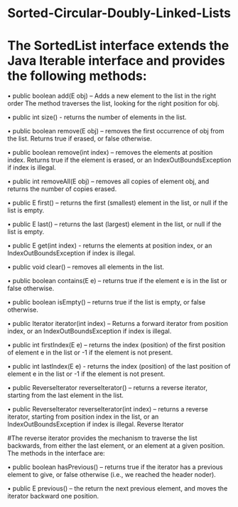 # Sorted-Circular-Doubly-Linked-Lists
# The SortedList interface extends the Java Iterable interface and provides the following methods:

• public boolean add(E obj) – Adds a new element to the list in the right order The method
traverses the list, looking for the right position for obj.

• public int size() - returns the number of elements in the list.

• public boolean remove(E obj) – removes the first occurrence of obj from the list. Returns
true if erased, or false otherwise.

• public boolean remove(int index) – removes the elements at position index. Returns true if
the element is erased, or an IndexOutBoundsException if index is illegal.

• public int removeAll(E obj) – removes all copies of element obj, and returns the number
of copies erased.

• public E first() – returns the first (smallest) element in the list, or null if the list is empty.

• public E last() – returns the last (largest) element in the list, or null if the list is empty.

• public E get(int index) - returns the elements at position index, or an
IndexOutBoundsException if index is illegal.

• public void clear() – removes all elements in the list.

• public boolean contains(E e) – returns true if the element e is in the list or false otherwise.

• public boolean isEmpty() – returns true if the list is empty, or false otherwise.

• public Iterator<E> iterator(int index) – Returns a forward iterator from position index, or
an IndexOutBoundsException if index is illegal.
	
• public int firstIndex(E e) – returns the index (position) of the first position of element e in
the list or -1 if the element is not present.

• public int lastIndex(E e) - returns the index (position) of the last position of element e in
the list or -1 if the element is not present.

• public ReverseIterator<E> reverseIterator() – returns a reverse iterator, starting from the
last element in the list.
	
• public ReverseIterator<E> reverseIterator(int index) – returns a reverse iterator, starting
from position index in the list, or an IndexOutBoundsException if index is illegal.
Reverse Iterator
	
#The reverse iterator provides the mechanism to traverse the list backwards, from either the last element, or an element at a given position. The methods in the interface are:

• public boolean hasPrevious() – returns true if the iterator has a previous element to give, or false otherwise (i.e., we reached the header noder).

• public E previous() – the return the next previous element, and moves the iterator backward one position.

